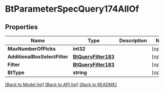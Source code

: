 # BtParameterSpecQuery174AllOf

## Properties

Name | Type | Description | Notes
------------ | ------------- | ------------- | -------------
**MaxNumberOfPicks** | **int32** |  | [optional] 
**AdditionalBoxSelectFilter** | [**BtQueryFilter183**](BTQueryFilter-183.md) |  | [optional] 
**Filter** | [**BtQueryFilter183**](BTQueryFilter-183.md) |  | [optional] 
**BtType** | **string** |  | [optional] 

[[Back to Model list]](../README.md#documentation-for-models) [[Back to API list]](../README.md#documentation-for-api-endpoints) [[Back to README]](../README.md)


